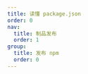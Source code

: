 ```yaml
---
title: 读懂 package.json
order: 0
nav:
  title: 制品发布
  order: 1
group:
  title: 发布 npm
  order: 0
---
```

